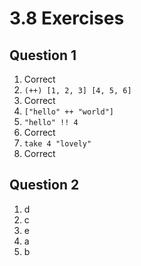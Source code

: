 # 3.8 Exercises

## Question 1

1. Correct
2. `(++) [1, 2, 3] [4, 5, 6]`
3. Correct
4. `["hello" ++ "world"]`
5. `"hello" !! 4`
6. Correct
7. `take 4 "lovely"`
8. Correct

## Question 2

1. d
2. c
3. e
4. a
5. b
